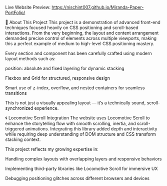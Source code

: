 Live Website Preview: https://nischint007.github.io/Miranda-Paper-PortFolio/

🧠 About This Project
This project is a demonstration of advanced front-end techniques focused heavily on CSS positioning and scroll-based interactions. From the very beginning, the layout and content arrangement demanded precise control of elements across multiple viewports, making this a perfect example of medium to high-level CSS positioning mastery.

Every section and component has been carefully crafted using modern layout methods such as:

position: absolute and fixed layering for dynamic stacking

Flexbox and Grid for structured, responsive design

Smart use of z-index, overflow, and nested containers for seamless transitions

This is not just a visually appealing layout — it’s a technically sound, scroll-synchronized experience.

🌀 Locomotive Scroll Integration
The website uses Locomotive Scroll to enhance the storytelling flow with smooth scrolling, inertia, and scroll-triggered animations. Integrating this library added depth and interactivity while requiring deep understanding of DOM structure and CSS transform stacking context.

This project reflects my growing expertise in:

Handling complex layouts with overlapping layers and responsive behaviors

Implementing third-party libraries like Locomotive Scroll for immersive UX

Debugging positioning glitches across different browsers and devices

